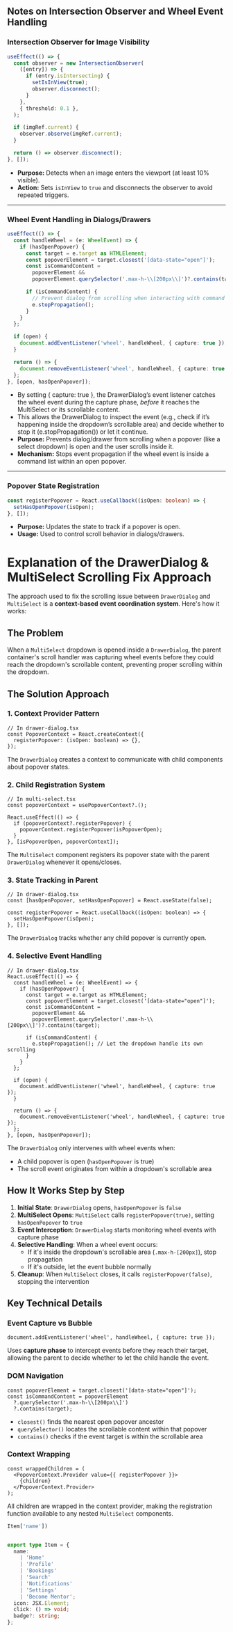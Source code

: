 ## Notes on Intersection Observer and Wheel Event Handling

### Intersection Observer for Image Visibility

```ts
useEffect(() => {
  const observer = new IntersectionObserver(
    ([entry]) => {
      if (entry.isIntersecting) {
        setIsInView(true);
        observer.disconnect();
      }
    },
    { threshold: 0.1 },
  );

  if (imgRef.current) {
    observer.observe(imgRef.current);
  }

  return () => observer.disconnect();
}, []);
```

- **Purpose:** Detects when an image enters the viewport (at least 10% visible).
- **Action:** Sets `isInView` to `true` and disconnects the observer to avoid repeated triggers.

---

### Wheel Event Handling in Dialogs/Drawers

```ts
useEffect(() => {
  const handleWheel = (e: WheelEvent) => {
    if (hasOpenPopover) {
      const target = e.target as HTMLElement;
      const popoverElement = target.closest('[data-state="open"]');
      const isCommandContent =
        popoverElement &&
        popoverElement.querySelector('.max-h-\\[200px\\]')?.contains(target);

      if (isCommandContent) {
        // Prevent dialog from scrolling when interacting with command list
        e.stopPropagation();
      }
    }
  };

  if (open) {
    document.addEventListener('wheel', handleWheel, { capture: true });
  }

  return () => {
    document.removeEventListener('wheel', handleWheel, { capture: true });
  };
}, [open, hasOpenPopover]);
```

- By setting { capture: true }, the DrawerDialog’s event listener catches the wheel event during the capture phase, _before_ it reaches the MultiSelect or its scrollable content.
- This allows the DrawerDialog to inspect the event (e.g., check if it’s happening inside the dropdown’s scrollable area) and decide whether to stop it (e.stopPropagation()) or let it continue.
- **Purpose:** Prevents dialog/drawer from scrolling when a popover (like a select dropdown) is open and the user scrolls inside it.
- **Mechanism:** Stops event propagation if the wheel event is inside a command list within an open popover.

---

### Popover State Registration

```ts
const registerPopover = React.useCallback((isOpen: boolean) => {
  setHasOpenPopover(isOpen);
}, []);
```

- **Purpose:** Updates the state to track if a popover is open.
- **Usage:** Used to control scroll behavior in dialogs/drawers.

# Explanation of the DrawerDialog & MultiSelect Scrolling Fix Approach

The approach used to fix the scrolling issue between `DrawerDialog` and `MultiSelect` is a **context-based event coordination system**. Here's how it works:

## The Problem

When a `MultiSelect` dropdown is opened inside a `DrawerDialog`, the parent container's scroll handler was capturing wheel events before they could reach the dropdown's scrollable content, preventing proper scrolling within the dropdown.

## The Solution Approach

### 1. **Context Provider Pattern**

```tsx
// In drawer-dialog.tsx
const PopoverContext = React.createContext({
  registerPopover: (isOpen: boolean) => {},
});
```

The `DrawerDialog` creates a context to communicate with child components about popover states.

### 2. **Child Registration System**

```tsx
// In multi-select.tsx
const popoverContext = usePopoverContext?.();

React.useEffect(() => {
  if (popoverContext?.registerPopover) {
    popoverContext.registerPopover(isPopoverOpen);
  }
}, [isPopoverOpen, popoverContext]);
```

The `MultiSelect` component registers its popover state with the parent `DrawerDialog` whenever it opens/closes.

### 3. **State Tracking in Parent**

```tsx
// In drawer-dialog.tsx
const [hasOpenPopover, setHasOpenPopover] = React.useState(false);

const registerPopover = React.useCallback((isOpen: boolean) => {
  setHasOpenPopover(isOpen);
}, []);
```

The `DrawerDialog` tracks whether any child popover is currently open.

### 4. **Selective Event Handling**

```tsx
// In drawer-dialog.tsx
React.useEffect(() => {
  const handleWheel = (e: WheelEvent) => {
    if (hasOpenPopover) {
      const target = e.target as HTMLElement;
      const popoverElement = target.closest('[data-state="open"]');
      const isCommandContent =
        popoverElement &&
        popoverElement.querySelector('.max-h-\\[200px\\]')?.contains(target);

      if (isCommandContent) {
        e.stopPropagation(); // Let the dropdown handle its own scrolling
      }
    }
  };

  if (open) {
    document.addEventListener('wheel', handleWheel, { capture: true });
  }

  return () => {
    document.removeEventListener('wheel', handleWheel, { capture: true });
  };
}, [open, hasOpenPopover]);
```

The `DrawerDialog` only intervenes with wheel events when:

- A child popover is open (`hasOpenPopover` is true)
- The scroll event originates from within a dropdown's scrollable area

## How It Works Step by Step

1. **Initial State**: `DrawerDialog` opens, `hasOpenPopover` is `false`
2. **MultiSelect Opens**: `MultiSelect` calls `registerPopover(true)`, setting `hasOpenPopover` to `true`
3. **Event Interception**: `DrawerDialog` starts monitoring wheel events with capture phase
4. **Selective Handling**: When a wheel event occurs:
   - If it's inside the dropdown's scrollable area (`.max-h-[200px]`), stop propagation
   - If it's outside, let the event bubble normally
5. **Cleanup**: When `MultiSelect` closes, it calls `registerPopover(false)`, stopping the intervention

## Key Technical Details

### Event Capture vs Bubble

```tsx
document.addEventListener('wheel', handleWheel, { capture: true });
```

Uses **capture phase** to intercept events before they reach their target, allowing the parent to decide whether to let the child handle the event.

### DOM Navigation

```tsx
const popoverElement = target.closest('[data-state="open"]');
const isCommandContent = popoverElement
  ?.querySelector('.max-h-\\[200px\\]')
  ?.contains(target);
```

- `closest()` finds the nearest open popover ancestor
- `querySelector()` locates the scrollable content within that popover
- `contains()` checks if the event target is within the scrollable area

### Context Wrapping

```tsx
const wrappedChildren = (
  <PopoverContext.Provider value={{ registerPopover }}>
    {children}
  </PopoverContext.Provider>
);
```

All children are wrapped in the context provider, making the registration function available to any nested `MultiSelect` components.
```ts
Item['name'])


export type Item = {
  name:
    | 'Home'
    | 'Profile'
    | 'Bookings'
    | 'Search'
    | 'Notifications'
    | 'Settings'
    | 'Become Mentor';
  icon: JSX.Element;
  click: () => void;
  badge?: string;
};

```
